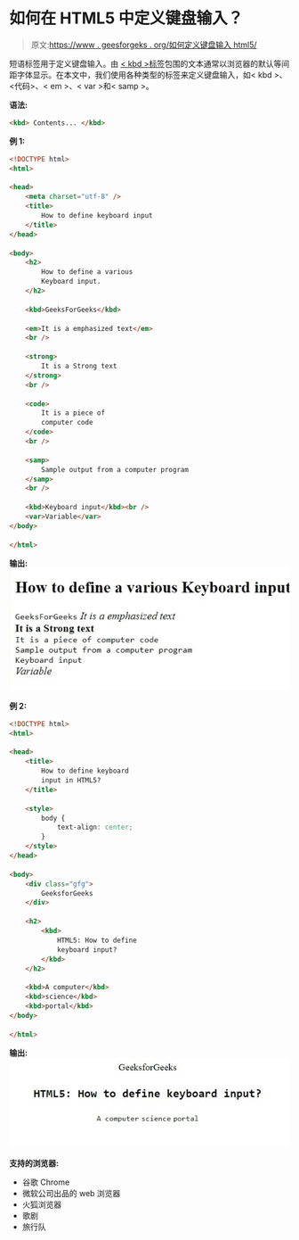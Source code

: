 # 如何在 HTML5 中定义键盘输入？

> 原文:[https://www . geesforgeks . org/如何定义键盘输入 html5/](https://www.geeksforgeeks.org/how-to-define-keyboard-input-in-html5/)

短语标签用于定义键盘输入。由 [< kbd >标签](https://www.geeksforgeeks.org/html-kbd-tag/)包围的文本通常以浏览器的默认等间距字体显示。在本文中，我们使用各种类型的标签来定义键盘输入，如< kbd >、<代码>、< em >、< var >和< samp >。

**语法:**

```html
<kbd> Contents... </kbd> 
```

**例 1:**

```html
<!DOCTYPE html>
<html>

<head>
    <meta charset="utf-8" />
    <title>
        How to define keyboard input
    </title>
</head>

<body>
    <h2>
        How to define a various
        Keyboard input.
    </h2>

    <kbd>GeeksForGeeks</kbd>

    <em>It is a emphasized text</em>
    <br />

    <strong>
        It is a Strong text
    </strong>
    <br />

    <code>
        It is a piece of
        computer code
    </code>
    <br />

    <samp>
        Sample output from a computer program
    </samp>
    <br />

    <kbd>Keyboard input</kbd><br />
    <var>Variable</var>
</body>

</html>
```

**输出:**
![](img/2ff8f44b39bf8635444d486ead487ebc.png)

**例 2:**

```html
<!DOCTYPE html>
<html>

<head>
    <title>
        How to define keyboard 
        input in HTML5?
    </title>

    <style>
        body {
            text-align: center;
        }
    </style>
</head>

<body>
    <div class="gfg">
        GeeksforGeeks
    </div>

    <h2>
        <kbd>
            HTML5: How to define 
            keyboard input?
        </kbd>
    </h2>

    <kbd>A computer</kbd>
    <kbd>science</kbd>
    <kbd>portal</kbd>
</body>

</html>  
```

**输出:**
![](img/b24911ca47cfbd5ce07bd2d4c44f4547.png)

**支持的浏览器:**

*   谷歌 Chrome
*   微软公司出品的 web 浏览器
*   火狐浏览器
*   歌剧
*   旅行队